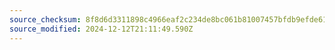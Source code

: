 ```yaml
---
source_checksum: 8f8d6d3311898c4966eaf2c234de8bc061b81007457bfdb9efde61f62d1a671e
source_modified: 2024-12-12T21:11:49.590Z
---
```


